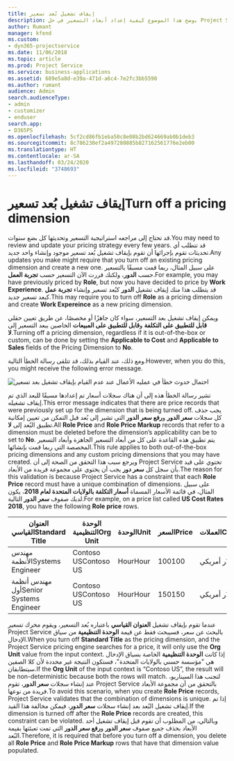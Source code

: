 ```yaml
---
title: إيقاف تشغيل بُعد تسعير
description: يوضح هذا الموضوع كيفية إعداد أبعاد التسعير في حل Project Service.
author: Rumant
manager: kfend
ms.custom:
- dyn365-projectservice
ms.date: 11/06/2018
ms.topic: article
ms.prod: Project Service
ms.service: business-applications
ms.assetid: 689e5a8d-e39a-471d-a6c4-7e2fc3bb5590
ms.author: rumant
audience: Admin
search.audienceType:
- admin
- customizer
- enduser
search.app:
- D365PS
ms.openlocfilehash: 5cf2cd86fb1eba50c8e08b2bd624669ab0b1deb3
ms.sourcegitcommit: 8c786230ef2a497280885b827162561776e2eb00
ms.translationtype: HT
ms.contentlocale: ar-SA
ms.lasthandoff: 03/24/2020
ms.locfileid: "3748693"
---
```

# <a name="turn-off-a-pricing-dimension"></a><span data-ttu-id="e22af-103">إيقاف تشغيل بُعد تسعير</span><span class="sxs-lookup"><span data-stu-id="e22af-103">Turn off a pricing dimension</span></span>

<span data-ttu-id="e22af-104">قد تحتاج إلى مراجعه استراتيجية التسعير وتحديثها كل بضع سنوات.</span><span class="sxs-lookup"><span data-stu-id="e22af-104">You may need to review and update your pricing strategy every few years.</span></span> <span data-ttu-id="e22af-105">قد تتطلب أي تحديثات تقوم بإجرائها أن تقوم بإيقاف تشغيل بُعد تسعير موجود وإنشاء واحد جديد.</span><span class="sxs-lookup"><span data-stu-id="e22af-105">Any updates you make might require that you turn off an existing pricing dimension and create a new one.</span></span> <span data-ttu-id="e22af-106">على سبيل المثال، ربما قمت مسبقًا بالتسعير حسب **الدور**، ولكنك قررت الآن التسعير حسب **تجربة العمل**.</span><span class="sxs-lookup"><span data-stu-id="e22af-106">For example, you may have previously priced by **Role**, but now you have decided to price by **Work Experience**.</span></span> <span data-ttu-id="e22af-107">قد يتطلب هذا منك إيقاف تشغيل **الدور** كبُعد تسعير وإنشاء **تجربة عمل** كبعد تسعير جديد.</span><span class="sxs-lookup"><span data-stu-id="e22af-107">This may require you to turn off **Role** as a pricing dimension and create **Work Expereince** as a new pricing dimension.</span></span> 

<span data-ttu-id="e22af-108">ويمكن إيقاف تشغيل بعد التسعير، سواء كان جاهزًا أو مخصصًا، عن طريق تعيين حقلي **قابل للتطبيق على التكلفة** و**قابل للتطبيق على المبيعات** الخاصين ببعد التسعير إلى **لا**.</span><span class="sxs-lookup"><span data-stu-id="e22af-108">Turning off a pricing dimension, regardless if it is out-of-the-box or custom, can be done by setting the **Applicable to Cost** and **Applicable to Sales** fields of the Pricing Dimension to **No**.</span></span>

<span data-ttu-id="e22af-109">ومع ذلك، عند القيام بذلك، قد تتلقى رسالة الخطأ التالية.</span><span class="sxs-lookup"><span data-stu-id="e22af-109">However, when you do this, you might receive the following error message.</span></span>

![احتمال حدوث خطأ في عمليه الأعمال عند عدم القيام بإيقاف تشغيل بعد تسعير](media/Business-Process-Error.png)


<span data-ttu-id="e22af-111">تشير رسالة الخطأ هذه إلى أن هناك سجلات أسعار تم إعدادها مسبقًا للبعد الذي تم إيقاف تشغيله.</span><span class="sxs-lookup"><span data-stu-id="e22af-111">This error message indicates that there are price records that were previously set up for the dimension that is being turned off.</span></span> <span data-ttu-id="e22af-112">يجب حذف كل سجلات **سعر الدور** و**رفع سعر الدور** التي تشير إلى بُعد قبل التمكن من تعيين إمكانية تطبيق البُعد إلى **لا**.</span><span class="sxs-lookup"><span data-stu-id="e22af-112">All **Role Price** and **Role Price Markup** records that refer to a dimension must be deleted before the dimension’s applicability can be to set to **No**.</span></span> <span data-ttu-id="e22af-113">يتم تطبيق هذه القاعدة على كل من أبعاد التسعير الجاهزة وأبعاد التسعير المخصصة التي ربما قمت بإنشائها.</span><span class="sxs-lookup"><span data-stu-id="e22af-113">This rule applies to both out-of-the-box pricing dimensions and any custom pricing dimensions that you may have created.</span></span> <span data-ttu-id="e22af-114">ويرجع سبب هذا التحقق من الصحة إلى أن Project Service تحتوي على قيد بأن سجل كل **سعر دور** يجب أن يحتوي على مجموعة فريدة من الأبعاد.</span><span class="sxs-lookup"><span data-stu-id="e22af-114">The reason for this validation is because Project Service has a constraint that each **Role Price** record must have a unique combination of dimensions.</span></span> <span data-ttu-id="e22af-115">على سبيل المثال، في قائمة الأسعار المسماة **أسعار التكلفة بالولايات المتحدة لعام 2018**، يكون لديك صفوف **سعر الدور** التالية.</span><span class="sxs-lookup"><span data-stu-id="e22af-115">For example, on a price list called **US Cost Rates 2018**, you have the following **Role price** rows.</span></span> 

| <span data-ttu-id="e22af-116">العنوان القياسي</span><span class="sxs-lookup"><span data-stu-id="e22af-116">Standard Title</span></span>         | <span data-ttu-id="e22af-117">الوحدة التنظيمية</span><span class="sxs-lookup"><span data-stu-id="e22af-117">Org Unit</span></span>    |<span data-ttu-id="e22af-118">الوحدة</span><span class="sxs-lookup"><span data-stu-id="e22af-118">Unit</span></span>   |<span data-ttu-id="e22af-119">السعر</span><span class="sxs-lookup"><span data-stu-id="e22af-119">Price</span></span>  |<span data-ttu-id="e22af-120">العملات</span><span class="sxs-lookup"><span data-stu-id="e22af-120">Currency</span></span>  |
| -----------------------|-------------|-------|-------|----------|
| <span data-ttu-id="e22af-121">مهندس الأنظمة</span><span class="sxs-lookup"><span data-stu-id="e22af-121">Systems Engineer</span></span>|<span data-ttu-id="e22af-122">Contoso US</span><span class="sxs-lookup"><span data-stu-id="e22af-122">Contoso US</span></span>|<span data-ttu-id="e22af-123">Hour‬</span><span class="sxs-lookup"><span data-stu-id="e22af-123">Hour</span></span>| <span data-ttu-id="e22af-124">100</span><span class="sxs-lookup"><span data-stu-id="e22af-124">100</span></span>|<span data-ttu-id="e22af-125">دولار أمريكي</span><span class="sxs-lookup"><span data-stu-id="e22af-125">USD</span></span>|
| <span data-ttu-id="e22af-126">مهندس أنظمة أول</span><span class="sxs-lookup"><span data-stu-id="e22af-126">Senior Systems Engineer</span></span>|<span data-ttu-id="e22af-127">Contoso US</span><span class="sxs-lookup"><span data-stu-id="e22af-127">Contoso US</span></span>|<span data-ttu-id="e22af-128">Hour‬</span><span class="sxs-lookup"><span data-stu-id="e22af-128">Hour</span></span>| <span data-ttu-id="e22af-129">150</span><span class="sxs-lookup"><span data-stu-id="e22af-129">150</span></span>| <span data-ttu-id="e22af-130">دولار أمريكي</span><span class="sxs-lookup"><span data-stu-id="e22af-130">USD</span></span>|


<span data-ttu-id="e22af-131">عندما تقوم بإيقاف تشغيل **العنوان القياسي** باعتباره بُعد التسعير، ويقوم محرك تسعير Project Service بالبحث عن سعر، فسيبحث فقط عن قيمة **الوحدة التنظيمية** من سياق الإدخال.</span><span class="sxs-lookup"><span data-stu-id="e22af-131">When you turn off **Standard Title** as the pricing dimension, and the Project Service pricing engine searches for a price, it will only use the **Org Unit** value from the input context.</span></span> <span data-ttu-id="e22af-132">إذا كانت **الوحدة التنظيمية** الخاصة بسياق الإدخال هي "مؤسسة حسني بالولايات المتحدة"، فستكون النتيجة غير محددة لأن كلا الصفين سيتطابقان.</span><span class="sxs-lookup"><span data-stu-id="e22af-132">If the **Org Unit** of the input context is “Contoso US”, the result will be non-deterministic because both the rows will match.</span></span> <span data-ttu-id="e22af-133">لتجنب هذا السيناريو، عند إنشاء سجلات **سعر الدور**، تقوم Project Service بالتحقق من أن مجموعة الأبعاد فريدة من نوعها.</span><span class="sxs-lookup"><span data-stu-id="e22af-133">To avoid this scenario, when you create **Role Price** records, Project Service validates that the combination of dimensions is unique.</span></span> <span data-ttu-id="e22af-134">إذا تم إيقاف تشغيل البُعد بعد إنشاء سجلات **سعر الدور**، فيمكن مخالفة هذا القيد.</span><span class="sxs-lookup"><span data-stu-id="e22af-134">If the dimension is turned off after the **Role Price** records are created, this constraint can be violated.</span></span> <span data-ttu-id="e22af-135">وبالتالي، من المطلوب أن تقوم قبل إيقاف تشغيل أحد الأبعاد بحذف جميع صفوف **سعر الدور** و**رفع سعر الدور** التي تمت تعبئتها بقيمة البُعد.</span><span class="sxs-lookup"><span data-stu-id="e22af-135">Therefore, it is required that before you turn off a dimension, you delete all **Role Price** and **Role Price Markup** rows that have that dimension value populated.</span></span>

